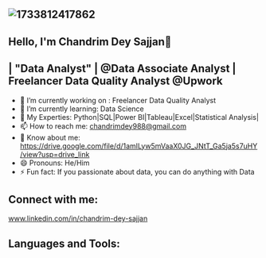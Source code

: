 ##                                   ![1733812417862](https://github.com/user-attachments/assets/5e184368-7b02-44d8-8d0f-2c7d9a5b592d)
##                                                              Hello, I'm Chandrim Dey Sajjan👋
##                                        | "Data Analyst" | @Data Associate Analyst | Freelancer Data Quality Analyst @Upwork




- 🔭 I’m currently working on : Freelancer Data Quality Analyst
- 🌱 I’m currently learning: Data Science
- 💬 My Experties: Python|SQL|Power BI|Tableau|Excel|Statistical Analysis|
- 📫 How to reach me: chandrimdey988@gmail.com
- 📄 Know about me: https://drive.google.com/file/d/1amILyw5mVaaX0JG_JNtT_Ga5ja5s7uHY/view?usp=drive_link
- 😄 Pronouns: He/Him
- ⚡ Fun fact:  If you passionate about data, you can do anything with Data

## Connect with me:

www.linkedin.com/in/chandrim-dey-sajjan

## Languages and Tools:
